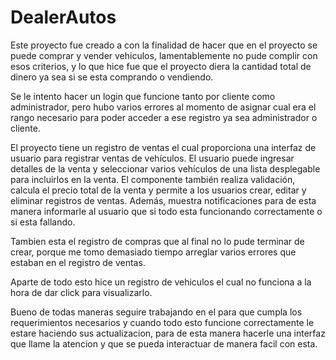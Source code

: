 # DealerAutos
Este proyecto fue creado a con la finalidad de hacer que en el proyecto se puede comprar y vender vehiculos, 
lamentablemente no pude complir con esos criterios, y lo que hice fue que el proyecto diera la cantidad total 
de dinero ya sea si se esta comprando o vendiendo.

Se le intento hacer un login que funcione tanto por cliente como administrador, pero hubo varios errores al momento
de asignar cual era el rango necesario para poder acceder a ese registro ya sea administrador o cliente.

El proyecto tiene un registro de ventas el cual proporciona una interfaz de usuario para registrar ventas de vehículos. 
El usuario puede ingresar detalles de la venta y seleccionar varios vehículos de una lista desplegable para incluirlos en la venta. 
El componente también realiza validación, calcula el precio total de la venta y permite a los usuarios crear, editar y eliminar registros de ventas. 
Además, muestra notificaciones para de esta manera informarle al usuario que si todo esta funcionando correctamente o si esta fallando.

Tambien esta el registro de compras que al final no lo pude terminar de crear, porque me tomo demasiado tiempo arreglar varios errores
que estaban en el registro de ventas.

Aparte de todo esto hice un registro de vehiculos el cual no funciona a la hora de dar click para visualizarlo.

Bueno de todas maneras seguire trabajando en el para que cumpla los requerimientos necesarios
y cuando todo esto funcione correctamente le estare haciendo sus actualizacion, para de esta manera hacerle 
una interfaz que llame la atencion y que se pueda interactuar de manera facil con esta.
